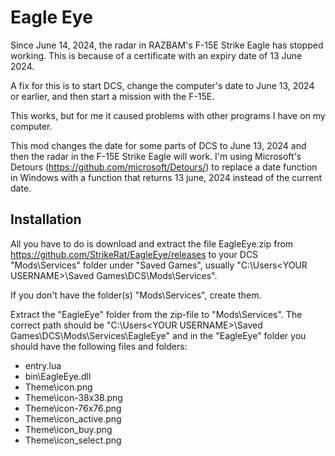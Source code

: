 # Eagle Eye

Since June 14, 2024, the radar in RAZBAM's F-15E Strike Eagle has stopped working. This is because of a certificate with an expiry date of 13 June 2024.

A fix for this is to start DCS, change the computer's date to June 13, 2024 or earlier, and then start a mission with the F-15E.

This works, but for me it caused problems with other programs I have on my computer.

This mod changes the date for some parts of DCS to June 13, 2024 and then the radar in the F-15E Strike Eagle will work. I'm using Microsoft's Detours (https://github.com/microsoft/Detours/) to replace a date function in Windows with a function that returns 13 june, 2024 instead of the current date.

## Installation

All you have to do is download and extract the file EagleEye.zip from https://github.com/StrikeRat/EagleEye/releases to your DCS "Mods\Services" folder under "Saved Games", usually "C:\Users\<YOUR USERNAME>\Saved Games\DCS\Mods\Services".

If you don't have the folder(s) "Mods\Services", create them.

Extract the "EagleEye" folder from the zip-file to "Mods\Services". The correct path should be "C:\Users\<YOUR USERNAME>\Saved Games\DCS\Mods\Services\EagleEye" and in the "EagleEye" folder you should have the following files and folders:

- entry.lua
- bin\EagleEye.dll
- Theme\icon.png
- Theme\icon-38x38.png
- Theme\icon-76x76.png
- Theme\icon_active.png
- Theme\icon_buy.png
- Theme\icon_select.png
